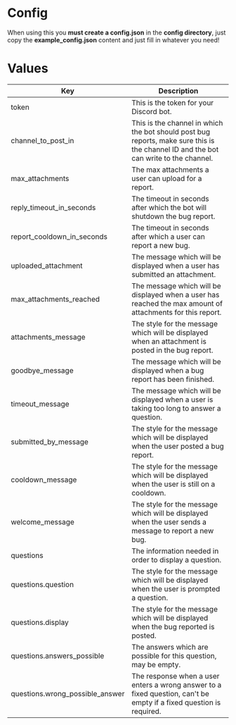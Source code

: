 # Config
When using this you **must create a config.json** in the **config directory**, just copy the **example_config.json** content and just fill in whatever you need!

# Values
| Key | Description |
| --- | --- |
| token | This is the token for your Discord bot. |
| channel_to_post_in | This is the channel in which the bot should post bug reports, make sure this is the channel ID and the bot can write to the channel. | 
| max_attachments | The max attachments a user can upload for a report. |
| reply_timeout_in_seconds | The timeout in seconds after which the bot will shutdown the bug report. |
| report_cooldown_in_seconds | The timeout in seconds after which a user can report a new bug. |
| uploaded_attachment | The message which will be displayed when a user has submitted an attachment. |
| max_attachments_reached | The message which will be displayed when a user has reached the max amount of attachments for this report. |
| attachments_message | The style for the message which will be displayed when an attachment is posted in the bug report. |
| goodbye_message | The message which will be displayed when a bug report has been finished. |
| timeout_message | The message which will be displayed when a user is taking too long to answer a question. |
| submitted_by_message | The style for the message which will be displayed when the user posted a bug report. |
| cooldown_message | The style for the message which will be displayed when the user is still on a cooldown. |
| welcome_message | The style for the message which will be displayed when the user sends a message to report a new bug. |
| questions | The information needed in order to display a question. |
| questions.question | The style for the message which will be displayed when the user is prompted a question. |
| questions.display | The style for the message which will be displayed when the bug reported is posted. |
| questions.answers_possible | The answers which are possible for this question, may be empty. |
| questions.wrong_possible_answer | The response when a user enters a wrong answer to a fixed question, can't be empty if a fixed question is required. |
